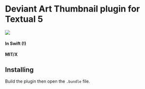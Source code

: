 # Deviant Art Thumbnail plugin for Textual 5

![](https://i.imgur.com/j3ivQ24.png)

#### In Swift (!)

#### MIT/X

## Installing

Build the plugin then open the `.bundle` file.
